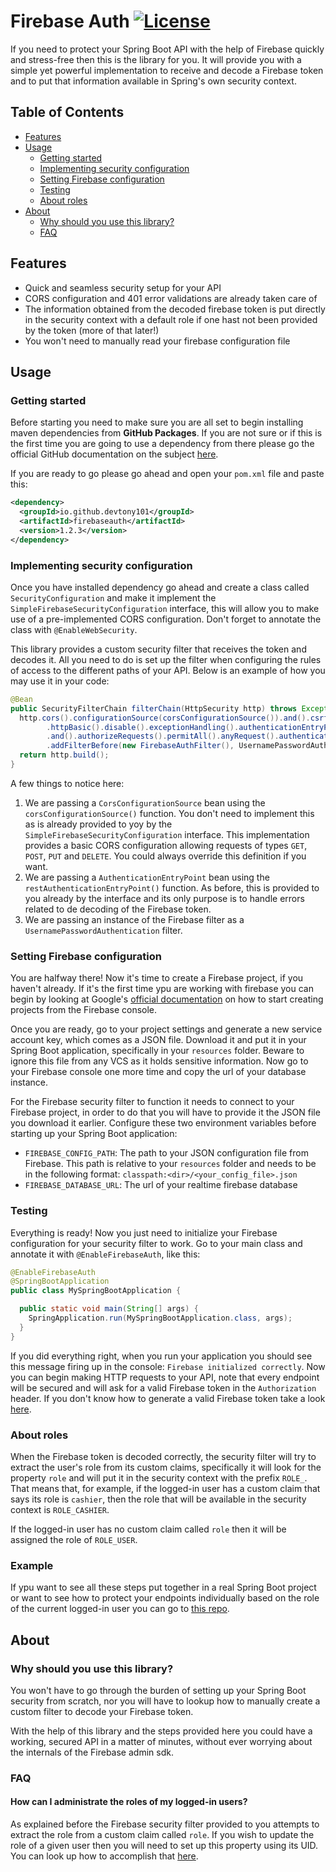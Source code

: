 # Firebase Auth [![License](https://img.shields.io/github/license/devtony101/firebaseauth?style=flat-square)](https://github.com/DevTony101/firebaseauth/blob/main/LICENSE)

If you need to protect your Spring Boot API with the help of Firebase quickly and stress-free then this is the library for you.
It will provide you with a simple yet powerful implementation to receive and decode a Firebase token and to put that information available
in Spring's own security context.

## Table of Contents
* [Features](#features)
* [Usage](#usage)
  * [Getting started](#getting-started)
  * [Implementing security configuration](#implementing-security-configuration)
  * [Setting Firebase configuration](#setting-firebase-configuration)
  * [Testing](#testing)
  * [About roles](#about-roles)
* [About](#about)
  * [Why should you use this library?](#why-should-you-use-this-library)
  * [FAQ](#faq)

## Features
- Quick and seamless security setup for your API
- CORS configuration and 401 error validations are already taken care of
- The information obtained from the decoded firebase token is put directly in the security context with a default role if one hast not been provided by the token (more of that later!)
- You won't need to manually read your firebase configuration file

## Usage
### Getting started
Before starting you need to make sure you are all set to begin installing maven
dependencies from **GitHub Packages**. If you are not sure or if this is the
first time you are going to use a dependency from there please go the
official GitHub documentation on the subject [here](https://docs.github.com/en/packages/working-with-a-github-packages-registry/working-with-the-apache-maven-registry).

If you are ready to go please go ahead and open your `pom.xml` file and paste this:
```xml
<dependency>
  <groupId>io.github.devtony101</groupId>
  <artifactId>firebaseauth</artifactId>
  <version>1.2.3</version>
</dependency>
```
### Implementing security configuration
Once you have installed dependency go ahead and create a class called `SecurityConfiguration` and make it implement the `SimpleFirebaseSecurityConfiguration` interface, this will allow you
to make use of a pre-implemented CORS configuration. Don't forget to annotate the class with `@EnableWebSecurity`.

This library provides a custom security filter that receives the token and decodes it. All you need to do is set up the filter when configuring the rules of access to the different
paths of your API. Below is an example of how you may use it in your code:

```java
@Bean
public SecurityFilterChain filterChain(HttpSecurity http) throws Exception {
  http.cors().configurationSource(corsConfigurationSource()).and().csrf().disable().formLogin().disable()
        .httpBasic().disable().exceptionHandling().authenticationEntryPoint(restAuthenticationEntryPoint())
        .and().authorizeRequests().permitAll().anyRequest().authenticated().and()
        .addFilterBefore(new FirebaseAuthFilter(), UsernamePasswordAuthenticationFilter.class);
  return http.build();
}
```

A few things to notice here:
1. We are passing a `CorsConfigurationSource` bean using the `corsConfigurationSource()` function. You don't need to implement this as is already provided to yoy by the `SimpleFirebaseSecurityConfiguration` interface. This implementation provides a basic CORS configuration allowing requests of types `GET`, `POST`, `PUT` and `DELETE`. You could always override this definition if you want.
2. We are passing a `AuthenticationEntryPoint` bean using the `restAuthenticationEntryPoint()` function. As before, this is provided to you already by the interface and its only purpose is to handle errors related to de decoding of the Firebase token.
3. We are passing an instance of the Firebase filter as a `UsernamePasswordAuthentication` filter.

### Setting Firebase configuration
You are halfway there! Now it's time to create a Firebase project, if you haven't already. If it's the first time ypu are working with firebase
you can begin by looking at Google's [official documentation](https://firebase.google.com/docs/projects/learn-more#setting_up_a_firebase_project_and_registering_apps) on how to start creating projects from the Firebase console.

Once you are ready, go to your project settings and generate a new service account key, which comes as a JSON file. Download it and put it in your Spring Boot application, specifically in your `resources` folder. Beware to ignore this file from any VCS as it holds sensitive information.
Now go to your Firebase console one more time and copy the url of your database instance.

For the Firebase security filter to function it needs to connect to your Firebase project, in order to do that you will have to provide it the JSON file you download it earlier. Configure these two environment variables before starting up your Spring Boot application:

- `FIREBASE_CONFIG_PATH`: The path to your JSON configuration file from Firebase. This path is relative to your `resources` folder and needs to be in the following format: `classpath:<dir>/<your_config_file>.json`
- `FIREBASE_DATABASE_URL`: The url of your realtime firebase database

### Testing
Everything is ready! Now you just need to initialize your Firebase configuration for your security filter to work. Go to your main class and annotate it with `@EnableFirebaseAuth`, like this:
```java
@EnableFirebaseAuth
@SpringBootApplication
public class MySpringBootApplication {

  public static void main(String[] args) {
    SpringApplication.run(MySpringBootApplication.class, args);
  }
}
```

If you did everything right, when you run your application you should see this message firing up in the console: `Firebase initialized correctly`.
Now you can begin making HTTP requests to your API, note that every endpoint will be secured and will ask for a valid Firebase token in the `Authorization` header. If you don't know how to generate a valid Firebase token take a look [here](https://firebase.google.com/docs/auth/admin/manage-users#create_a_user).

### About roles
When the Firebase token is decoded correctly, the security filter will try to extract the user's role from its custom claims, specifically it will look for the property `role` and will put it in the security context with the prefix `ROLE_`. That means that,
for example, if the logged-in user has a custom claim that says its role is `cashier`, then the role that will be available in the security context is `ROLE_CASHIER`.

If the logged-in user has no custom claim called `role` then it will be assigned the role of `ROLE_USER`.

### Example
If ypu want to see all these steps put together in a real Spring Boot project or want to see how  to protect your endpoints individually based on the role of the current logged-in user you can go to [this repo](https://github.com/DevTony101/spring-firebase-auth-example).

## About
### Why should you use this library?
You won't have to go through the burden of setting up your Spring Boot security from scratch, nor you will have to lookup how to manually create a custom filter to decode your Firebase token.

With the help of this library and the steps provided here you could have a working, secured API in a matter of minutes, without ever worrying about the internals of the Firebase admin sdk.
### FAQ
#### How can I administrate the roles of my logged-in users?
As explained before the Firebase security filter provided to you attempts to extract the role from a custom claim called `role`. If you wish to update the role 
of a given user then you will need to set up this property using its UID. You can look up how to accomplish that [here](https://firebase.google.com/docs/auth/admin/custom-claims#set_and_validate_custom_user_claims_via_the_admin_sdk).
